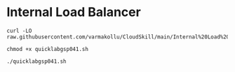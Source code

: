 # Internal Load Balancer

```
curl -LO raw.githubusercontent.com/varmakollu/CloudSkill/main/Internal%20Load%20Balancer/quicklabgsp041.sh

chmod +x quicklabgsp041.sh

./quicklabgsp041.sh
```
